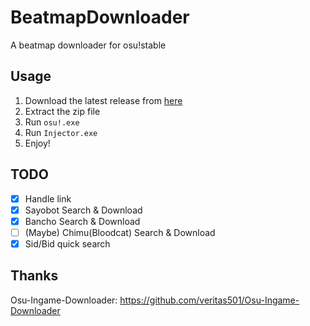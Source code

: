 # BeatmapDownloader
A beatmap downloader for osu!stable

## Usage
1. Download the latest release from [here](https://github.com/KyuubiRan/BeatmapDownloader/releases)
2. Extract the zip file
3. Run `osu!.exe`
4. Run `Injector.exe`
5. Enjoy!

## TODO
- [x] Handle link
- [x] Sayobot Search & Download
- [x] Bancho Search & Download
- [ ] (Maybe) Chimu(Bloodcat) Search & Download
- [x] Sid/Bid quick search

## Thanks
Osu-Ingame-Downloader: https://github.com/veritas501/Osu-Ingame-Downloader
